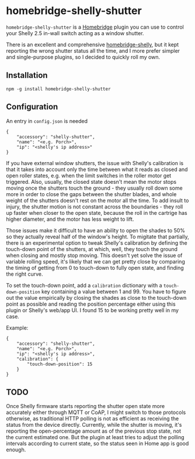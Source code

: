 # homebridge-shelly-shutter

`homebridge-shelly-shutter` is a [Homebridge](https://github.com/nfarina/homebridge) plugin you can use to control your Shelly 2.5 in-wall switch acting as a window shutter.

There is an excellent and comprehensive [homebridge-shelly](https://github.com/alexryd/homebridge-shelly), but it kept reporting the wrong shutter status all the time, and I more prefer simpler and single-purpose plugins, so I decided to quickly roll my own.

## Installation

`npm -g install homebridge-shelly-shutter`

## Configuration

An entry in `config.json` is needed

```
{
    "accessory": "shelly-shutter",
    "name": "<e.g. Porch>",
    "ip": "<shelly's ip address>"
}
```

If you have external window shutters, the issue with Shelly's calibration is that it takes into account only the time between what it reads as closed and open roller states, e.g. when the limit switches in the roller motor get triggered. Also, usually, the closed state doesn't mean the motor stops moving once the shutters touch the ground - they usually roll down some more in order to close the gaps between the shutter blades, and whole weight of the shutters doesn't rest on the motor all the time. To add insult to injury, the shutter motion is not constant across the boundaries - they roll up faster when closer to the open state, because the roll in the cartrige has higher diameter, and the motor has less weight to lift.

Those issues make it difficult to have an ability to open the shades to 50% so they actually reveal half of the window's height. To migitate that partially, there is an experimental option to tweak Shelly's calibration by defining the touch-down point of the shutters, at which, well, they touch the ground when closing and mostly stop moving. This doesn't yet solve the issue of variable rolling speed, it's likely that we can get pretty close by comparing the timing of getting from 0 to touch-down to fully open state, and finding the right curve.

To set the touch-down point, add a `calibration` dictionary with a `touch-down-position` key containing a value between 1 and 99. You have to figure out the value empirically by closing the shades as close to the touch-down point as possible and reading the position percentage either using this plugin or Shelly's web/app UI. I found 15 to be working pretty well in my case.

Example:

```
{
    "accessory": "shelly-shutter",
    "name": "<e.g. Porch>",
    "ip": "<shelly's ip address>",
    "calibration": {
        "touch-down-position": 15
    }
}
```

## TODO

Once Shelly firmware starts reporting the shutter open state more accurately either through MQTT or CoAP, I might switch to those protocols otherwise, as traditional HTTP polling is not as efficient as receiving the status from the device directly. Currently, while the shutter is moving, it's reporting the open-percentage amount as of the previous stop state, not the current estimated one. But the plugin at least tries to adjust the polling intervals according to current state, so the status seen in Home app is good enough.
